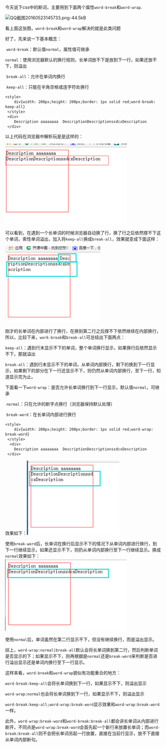 今天说下css中的断词，主要用到下面两个属性`word-break`和`word-wrap`.

![QQ截图20160523145733.png-44.5kB](http://www.alloyteam.com/wp-content/uploads/auto_save_image/2016/05/104717l1Y.png)

看上面这张图，`word-break`和`word-wrap`解决的就是此类问题

好了，先来说一下基本概念：

​	`word-break`：默认值`normal`，属性值可继承

​				`normal`：使用浏览器默认的换行规则，长单词放不下是放到下一行，如果还放不下，则溢出

​				`break-all`：允许在单词内换行

​				`keep-all`：只能在半角空格或连字符处换行

````
<style>
	div{width: 200px;height: 200px;border: 1px solid red;word-break: keep-all}
 </style>
 <div>
 	Description aaaaaaaa  DescriptionDescriptionssdcxDescription
 </div>
````

以上代码在浏览器中解析玩是是这样的：

![Alt text](./img/20170107.png)

可以看到，在遇到一个长单词的时候浏览器自动换了行，换了行之后依然撑不下这个单词，索性单词溢出，加入将`keep-all`换成`break-all`，效果就变成下面这样：

![Alt text](./img/201701072116.png)

刚才的长单词在内部进行了换行，在换到第二行之后撑不下依然继续在内部换行，所以，比较下来，`work-break`和`break-all`可总结出下面两点：

​	`keep-all`：遇到行末显示不下的单词，整个单词换行显示，如果换行后依然显示不下，那就溢出

​	`break-all`：遇到行末显示不下的单词，从单词内部换行，剩下的换到下一行显示，如果剩下的部分在下一行还显示不下，则仍然从单词内部换行，至下一行，知道显示完为止。

下面看一下`word-wrap`：是否允许长单词换行到下一行显示，默认值`normal`，可继承

​			   `normal`：只在允许的断字点换行（浏览器保持默认处理）

​		 	  `break-word`：在长单词内部进行换行

````
<style>
	div{width: 200px;height: 200px;border: 1px solid red;word-wrap: break-word}
 </style>
  <div>
 	Description aaaaaaaa  DescriptionDescriptionssdcxDescription
 </div>
````

效果如下：![Alt text](./img/201701072132.png)

使用`break-word`后，长单词在换行后显示不下的情况下从单词内部进行换行，到下一行继续显示，如果还显示不下，则扔从单词内部换行至下一行继续显示。换成`normal`效果如下：![Alt text](./img/201701072135.png)

使用`normal`后，单词虽然在第二行显示不下，但没有继续换行，而是溢出显示。

综上，`word-wrap:normal|break-all`默认会将长单词换到第二行，然后判断单词是否显示的下；如果显示不下，则再根据是`normal`还是`break-word`来判断是否进行溢出显示还是单词内换行至下一行显示。



这样来看，`word-break`和`word-wrap`貌似有功能重合的地方：

​	`word-break:keep-all`会将长单词换到下一行，如果显示不下，则溢出显示

​	`word-wrap:normal`也会将长单词换到下一行，如果显示不下，则溢出显示

​	`word-break:keep-all;word-wrap:break-word`显示效果和`word-wrap:break-word`一样。

​	此外，`word-wrap:break-word`和`word-break:break-all`都会讲长单词从内部进行断开，不同点是`word-wrap:break-word`会首先起一个新行来放置长单词；而`word-break:break-all`则不会把长单词另起一行放置，直接在当前行显示，放不下直接从单词内部断句。